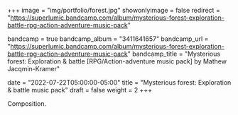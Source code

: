 +++
image = "img/portfolio/forest.jpg"
showonlyimage = false
redirect = "https://superlumic.bandcamp.com/album/mysterious-forest-exploration-battle-rpg-action-adventure-music-pack"

bandcamp = true
bandcamp_album = "3411641657"
bandcamp_url = "https://superlumic.bandcamp.com/album/mysterious-forest-exploration-battle-rpg-action-adventure-music-pack"
bandcamp_title = "Mysterious forest: Exploration & battle [RPG/Action-adventure music pack] by Mathew Jacqmin-Kramer"

date = "2022-07-22T05:00:00-05:00"
title = "Mysterious forest: Exploration & battle music pack"
draft = false
weight = 2
+++

Composition.